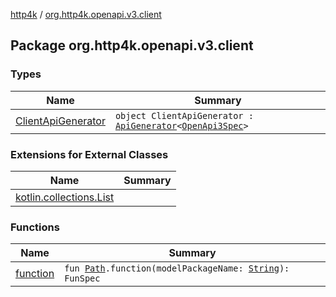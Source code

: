 [http4k](../index.md) / [org.http4k.openapi.v3.client](./index.md)

## Package org.http4k.openapi.v3.client

### Types

| Name | Summary |
|---|---|
| [ClientApiGenerator](-client-api-generator/index.md) | `object ClientApiGenerator : `[`ApiGenerator`](../org.http4k.openapi/-api-generator.md)`<`[`OpenApi3Spec`](../org.http4k.openapi.v3/-open-api3-spec/index.md)`>` |

### Extensions for External Classes

| Name | Summary |
|---|---|
| [kotlin.collections.List](kotlin.collections.-list/index.md) |  |

### Functions

| Name | Summary |
|---|---|
| [function](function.md) | `fun `[`Path`](../org.http4k.openapi.v3/-path/index.md)`.function(modelPackageName: `[`String`](https://kotlinlang.org/api/latest/jvm/stdlib/kotlin/-string/index.html)`): FunSpec` |
